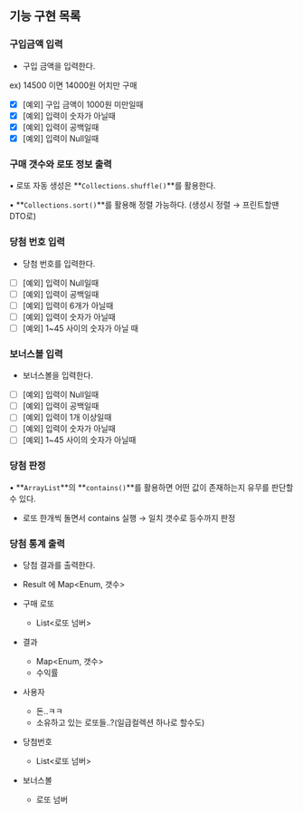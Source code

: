 ## 기능 구현 목록

### 구입금액 입력

- 구입 금액을 입력한다.

ex) 14500 이면 14000원 어치만 구매

- [x]  [예외] 구입 금액이 1000원 미만일때
- [x]  [예외] 입력이 숫자가 아닐때
- [x]  [예외] 입력이 공백일때
- [x]  [예외] 입력이 Null일때

### 구매 갯수와 로또 정보 출력

• 로또 자동 생성은 **`Collections.shuffle()`**를 활용한다.

• **`Collections.sort()`**를 활용해 정렬 가능하다. (생성시 정렬 → 프린트할땐 DTO로)

### 당첨 번호 입력

- 당첨 번호를 입력한다.
- [ ]  [예외] 입력이 Null일때
- [ ]  [예외] 입력이 공백일때
- [ ]  [예외] 입력이 6개가 아닐때
- [ ]  [예외] 입력이 숫자가 아닐때
- [ ]  [예외] 1~45 사이의 숫자가 아닐 때

### 보너스볼 입력

- 보너스볼을 입력한다.
- [ ]  [예외] 입력이 Null일때
- [ ]  [예외] 입력이 공백일때
- [ ]  [예외] 입력이 1개 이상일때
- [ ]  [예외] 입력이 숫자가 아닐때
- [ ]  [예외] 1~45 사이의 숫자가 아닐때

### 당첨 판정

• **`ArrayList`**의 **`contains()`**를 활용하면 어떤 값이 존재하는지 유무를 판단할 수 있다.

- 로또 한개씩 돌면서 contains 실행 → 일치 갯수로 등수까지 판정

### 당첨 통계 출력

- 당첨 결과를 출력한다.
- Result 에 Map<Enum, 갯수>

- 구매 로또
    - List<로또 넘버>
- 결과
    - Map<Enum, 갯수>
    - 수익률
- 사용자
    - 돈..ㅋㅋ
    - 소유하고 있는 로또들..?(일급컬렉션 하나로 할수도)
- 당첨번호
    - List<로또 넘버>
- 보너스볼
    - 로또 넘버